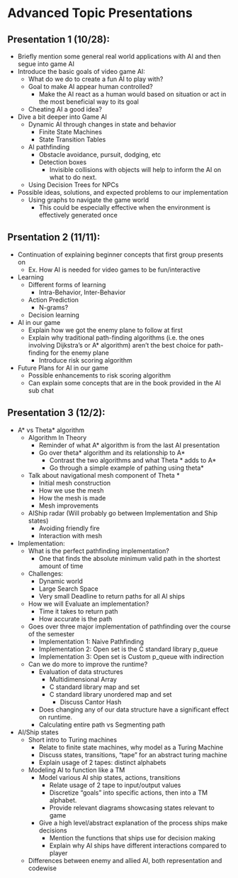 # Advanced Topic Presentations

## Presentation 1 (10/28):

  * Briefly mention some general real world applications with AI and then segue into game AI
  * Introduce the basic goals of video game AI:
      * What do we do to create a fun AI to play with?
      * Goal to make AI appear human controlled?
        * Make the AI react as a human would based on situation or act in the most beneficial way to its goal
      * Cheating AI a good idea?
  * Dive a bit deeper into Game AI
    * Dynamic AI through changes in state and behavior  
      * Finite State Machines
      * State Transition Tables
    * AI pathfinding
      * Obstacle avoidance, pursuit, dodging, etc
      * Detection boxes
        * Invisible collisions with objects will help to inform the AI on what to do next.
    * Using Decision Trees for NPCs
  * Possible ideas, solutions, and expected problems to our implementation
    * Using graphs to navigate the game world
      * This could be especially effective when the environment is effectively generated once


## Prsentation 2 (11/11):

  * Continuation of explaining beginner concepts that first group presents on
      * Ex. How AI is needed for video games to be fun/interactive 
  * Learning
      * Different forms of learning
          * Intra-Behavior, Inter-Behavior
      * Action Prediction
          * N-grams?
      * Decision learning
  * AI in our game
      * Explain how we got the enemy plane to follow at first
      * Explain why traditional path-finding algorithms (i.e. the ones involving Dijkstra’s or A* algorithm) aren’t the best choice for path-finding for the enemy plane
          * Introduce risk scoring algorithm
  * Future Plans for AI in our game
      * Possible enhancements to risk scoring algorithm
      * Can explain some concepts that are in the book provided in the AI sub chat

## Presentation 3 (12/2):

* A* vs Theta* algorithm
  * Algorithm In Theory
    * Reminder of what A* algorithm is from the last AI presentation
    * Go over theta* algorithm and its relationship to A*
       * Contrast the two algorithms and what Theta * adds to A*
       * Go through a simple example of pathing using theta*
  * Talk about navigational mesh component of Theta *
    * Initial mesh construction
    * How we use the mesh
    * How the mesh is made
    * Mesh improvements
  * AIShip radar (Will probably go between Implementation and Ship states)
    * Avoiding friendly fire
    * Interaction with mesh
* Implementation:
  * What is the perfect pathfinding implementation?
    * One that finds the absolute minimum valid path in the shortest amount of time
  * Challenges:
    * Dynamic world
    * Large Search Space
    * Very small Deadline to return paths for all AI ships
  * How we will Evaluate an implementation?
    * Time it takes to return path
    * How accurate is the path
  * Goes over three major implementation of pathfinding over the course of the semester
    * Implementation 1: Naive Pathfinding
    * Implementation 2: Open set is the C standard library p_queue
    * Implementation 3: Open set is Custom p_queue with indirection
  * Can we do more to improve the runtime?
    * Evaluation of data structures
        * Multidimensional Array
        * C standard library map and set
        * C standard library unordered map and set
            * Discuss Cantor Hash
     * Does changing any of our data structure have a significant effect on runtime.  
     * Calculating entire path vs Segmenting path
 * AI/Ship states
   * Short intro to Turing machines
     * Relate to finite state machines, why model as a Turing Machine
     * Discuss states, transitions, “tape” for an abstract turing machine
     * Explain usage of 2 tapes: distinct alphabets 
   * Modeling AI to function like a TM 
      * Model various AI ship states, actions, transitions 
          * Relate usage of 2 tape to input/output values
          * Discretize “goals” into specific actions, then into a TM alphabet.
          * Provide relevant diagrams showcasing states relevant to game
       * Give a high level/abstract explanation of the process ships make decisions
          * Mention the functions that ships use for decision making
          * Explain why AI ships have different interactions compared to player
    * Differences between enemy and allied AI, both representation and codewise

